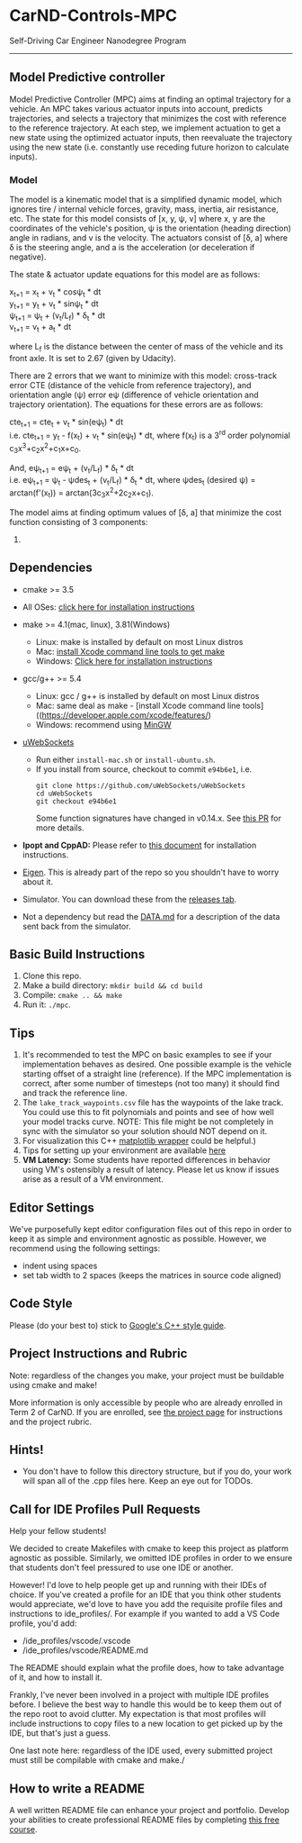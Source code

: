 # CarND-Controls-MPC
Self-Driving Car Engineer Nanodegree Program

---
## Model Predictive controller

Model Predictive Controller (MPC) aims at finding an optimal trajectory for a vehicle. An MPC takes various actuator inputs into account, predicts trajectories, and selects a trajectory that minimizes the cost with reference to the reference trajectory. At each step, we implement actuation to get a new state using the optimized actuator inputs, then reevaluate the trajectory using the new state (i.e. constantly use receding future horizon to calculate inputs).

### Model

The model is a kinematic model that is a simplified dynamic model, which ignores tire / internal vehicle forces, gravity, mass, inertia, air resistance, etc.
The state for this model consists of [x, y, &psi;, v] where x, y are the coordinates of the vehicle's position, &psi; is the orientation (heading direction) angle in radians, and v is the velocity.
The actuators consist of [&delta;, a] where &delta; is the steering angle, and a is the acceleration (or deceleration if negative).

The state & actuator update equations for this model are as follows:

x<sub>t+1</sub> = x<sub>t</sub> + v<sub>t</sub> &ast; cos&psi;<sub>t</sub> &ast; dt
<br/>
y<sub>t+1</sub> = y<sub>t</sub> + v<sub>t</sub> &ast; sin&psi;<sub>t</sub> &ast; dt
<br/>
&psi;<sub>t+1</sub> = &psi;<sub>t</sub> + (v<sub>t</sub>/L<sub>f</sub>) &ast; &delta;<sub>t</sub> &ast;  dt
<br/>
v<sub>t+1</sub> = v<sub>t</sub> + a<sub>t</sub> &ast; dt

where L<sub>f</sub> is the distance between the center of mass of the vehicle and its front axle. It is set to 2.67 (given by Udacity).

There are 2 errors that we want to minimize with this model: cross-track error CTE (distance of the vehicle from reference trajectory), and orientation angle (&psi;) error e&psi; (difference of vehicle orientation and trajectory orientation). The equations for these errors are as follows:

cte<sub>t+1</sub> = cte<sub>t</sub> + v<sub>t</sub> &ast; sin(e&psi;<sub>t</sub>) &ast; dt
<br/>
i.e. cte<sub>t+1</sub> = y<sub>t</sub> - f(x<sub>t</sub>) + v<sub>t</sub> &ast; sin(e&psi;<sub>t</sub>) &ast; dt, where f(x<sub>t</sub>) is a 3<sup>rd</sup> order polynomial  c<sub>3</sub>x<sup>3</sup>+c<sub>2</sub>x<sup>2</sup>+c<sub>1</sub>x+c<sub>0</sub>.

And,
e&psi;<sub>t+1</sub> = e&psi;<sub>t</sub> + (v<sub>t</sub>/L<sub>f</sub>) &ast; &delta;<sub>t</sub> &ast;  dt
<br/>
i.e. e&psi;<sub>t+1</sub> = &psi;<sub>t</sub> - &psi;des<sub>t</sub> + (v<sub>t</sub>/L<sub>f</sub>) &ast; &delta;<sub>t</sub> &ast;  dt, where &psi;des<sub>t</sub> (desired &psi;) = arctan(f'(x<sub>t</sub>)) = arctan(3c<sub>3</sub>x<sup>2</sup>+2c<sub>2</sub>x+c<sub>1</sub>).

The model aims at finding optimum values of [&delta;, a] that minimize the cost function consisting of 3 components:

1.
## Dependencies

* cmake >= 3.5
 * All OSes: [click here for installation instructions](https://cmake.org/install/)
* make >= 4.1(mac, linux), 3.81(Windows)
  * Linux: make is installed by default on most Linux distros
  * Mac: [install Xcode command line tools to get make](https://developer.apple.com/xcode/features/)
  * Windows: [Click here for installation instructions](http://gnuwin32.sourceforge.net/packages/make.htm)
* gcc/g++ >= 5.4
  * Linux: gcc / g++ is installed by default on most Linux distros
  * Mac: same deal as make - [install Xcode command line tools]((https://developer.apple.com/xcode/features/)
  * Windows: recommend using [MinGW](http://www.mingw.org/)
* [uWebSockets](https://github.com/uWebSockets/uWebSockets)
  * Run either `install-mac.sh` or `install-ubuntu.sh`.
  * If you install from source, checkout to commit `e94b6e1`, i.e.
    ```
    git clone https://github.com/uWebSockets/uWebSockets
    cd uWebSockets
    git checkout e94b6e1
    ```
    Some function signatures have changed in v0.14.x. See [this PR](https://github.com/udacity/CarND-MPC-Project/pull/3) for more details.

* **Ipopt and CppAD:** Please refer to [this document](https://github.com/udacity/CarND-MPC-Project/blob/master/install_Ipopt_CppAD.md) for installation instructions.
* [Eigen](http://eigen.tuxfamily.org/index.php?title=Main_Page). This is already part of the repo so you shouldn't have to worry about it.
* Simulator. You can download these from the [releases tab](https://github.com/udacity/self-driving-car-sim/releases).
* Not a dependency but read the [DATA.md](./DATA.md) for a description of the data sent back from the simulator.


## Basic Build Instructions

1. Clone this repo.
2. Make a build directory: `mkdir build && cd build`
3. Compile: `cmake .. && make`
4. Run it: `./mpc`.

## Tips

1. It's recommended to test the MPC on basic examples to see if your implementation behaves as desired. One possible example
is the vehicle starting offset of a straight line (reference). If the MPC implementation is correct, after some number of timesteps
(not too many) it should find and track the reference line.
2. The `lake_track_waypoints.csv` file has the waypoints of the lake track. You could use this to fit polynomials and points and see of how well your model tracks curve. NOTE: This file might be not completely in sync with the simulator so your solution should NOT depend on it.
3. For visualization this C++ [matplotlib wrapper](https://github.com/lava/matplotlib-cpp) could be helpful.)
4.  Tips for setting up your environment are available [here](https://classroom.udacity.com/nanodegrees/nd013/parts/40f38239-66b6-46ec-ae68-03afd8a601c8/modules/0949fca6-b379-42af-a919-ee50aa304e6a/lessons/f758c44c-5e40-4e01-93b5-1a82aa4e044f/concepts/23d376c7-0195-4276-bdf0-e02f1f3c665d)
5. **VM Latency:** Some students have reported differences in behavior using VM's ostensibly a result of latency.  Please let us know if issues arise as a result of a VM environment.

## Editor Settings

We've purposefully kept editor configuration files out of this repo in order to
keep it as simple and environment agnostic as possible. However, we recommend
using the following settings:

* indent using spaces
* set tab width to 2 spaces (keeps the matrices in source code aligned)

## Code Style

Please (do your best to) stick to [Google's C++ style guide](https://google.github.io/styleguide/cppguide.html).

## Project Instructions and Rubric

Note: regardless of the changes you make, your project must be buildable using
cmake and make!

More information is only accessible by people who are already enrolled in Term 2
of CarND. If you are enrolled, see [the project page](https://classroom.udacity.com/nanodegrees/nd013/parts/40f38239-66b6-46ec-ae68-03afd8a601c8/modules/f1820894-8322-4bb3-81aa-b26b3c6dcbaf/lessons/b1ff3be0-c904-438e-aad3-2b5379f0e0c3/concepts/1a2255a0-e23c-44cf-8d41-39b8a3c8264a)
for instructions and the project rubric.

## Hints!

* You don't have to follow this directory structure, but if you do, your work
  will span all of the .cpp files here. Keep an eye out for TODOs.

## Call for IDE Profiles Pull Requests

Help your fellow students!

We decided to create Makefiles with cmake to keep this project as platform
agnostic as possible. Similarly, we omitted IDE profiles in order to we ensure
that students don't feel pressured to use one IDE or another.

However! I'd love to help people get up and running with their IDEs of choice.
If you've created a profile for an IDE that you think other students would
appreciate, we'd love to have you add the requisite profile files and
instructions to ide_profiles/. For example if you wanted to add a VS Code
profile, you'd add:

* /ide_profiles/vscode/.vscode
* /ide_profiles/vscode/README.md

The README should explain what the profile does, how to take advantage of it,
and how to install it.

Frankly, I've never been involved in a project with multiple IDE profiles
before. I believe the best way to handle this would be to keep them out of the
repo root to avoid clutter. My expectation is that most profiles will include
instructions to copy files to a new location to get picked up by the IDE, but
that's just a guess.

One last note here: regardless of the IDE used, every submitted project must
still be compilable with cmake and make./

## How to write a README
A well written README file can enhance your project and portfolio.  Develop your abilities to create professional README files by completing [this free course](https://www.udacity.com/course/writing-readmes--ud777).
